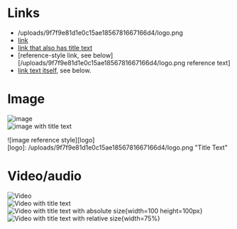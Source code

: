 # Links
- /uploads/9f7f9e81d1e0c15ae1856781667166d4/logo.png
- [link](/uploads/9f7f9e81d1e0c15ae1856781667166d4/logo.png)
- [link that also has title text](/uploads/9f7f9e81d1e0c15ae1856781667166d4/logo.png "This link takes you to somewhere!")
- [reference-style link, see below][/uploads/9f7f9e81d1e0c15ae1856781667166d4/logo.png reference text]
- [link text itself][], see below.

[arbitrary case-insensitive reference text]: /uploads/9f7f9e81d1e0c15ae1856781667166d4/logo.png  
[1]: /uploads/9f7f9e81d1e0c15ae1856781667166d4/logo.png
[link text itself]: /uploads/9f7f9e81d1e0c15ae1856781667166d4/logo.png

# Image

![image](/uploads/9f7f9e81d1e0c15ae1856781667166d4/logo.png)  
![image with title text](/uploads/9f7f9e81d1e0c15ae1856781667166d4/logo.png "Title Text")  

![image reference style][logo]  
[logo]: /uploads/9f7f9e81d1e0c15ae1856781667166d4/logo.png "Title Text"

# Video/audio

![Video](/uploads/9f7f9e81d1e0c15ae1856781667166d4/logo.png)  
![Video with title text](/uploads/9f7f9e81d1e0c15ae1856781667166d4/logo.png)  
![Video with title text with absolute size](/uploads/9f7f9e81d1e0c15ae1856781667166d4/logo.png "Title Text"){width=100 height=100px}  
![Video with title text with relative size](/uploads/9f7f9e81d1e0c15ae1856781667166d4/logo.png "Title Text"){width=75%}

